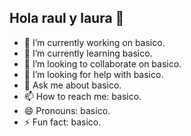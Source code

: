 ## Hola raul y laura 👋

- 🔭 I’m currently working on basico.
- 🌱 I’m currently learning basico.
- 👯 I’m looking to collaborate on basico.
- 🤔 I’m looking for help with basico.
- 💬 Ask me about basico.
- 📫 How to reach me: basico.
- 😄 Pronouns: basico.
- ⚡ Fun fact: basico.

